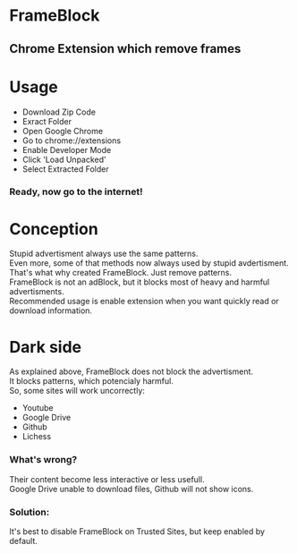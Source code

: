 # FrameBlock
## Chrome Extension which remove frames
# Usage
* Download Zip Code
* Exract Folder
* Open Google Chrome
* Go to chrome://extensions
* Enable Developer Mode
* Click 'Load Unpacked'
* Select Extracted Folder
### Ready, now go to the internet!
# Conception
Stupid advertisment always use the same patterns. <br>
Even more, some of that methods now always used by stupid avdertisment. <br>
That's what why created FrameBlock. Just remove patterns. <br>
FrameBlock is not an adBlock, but it blocks most of heavy and harmful advertisments. <br>
Recommended usage is enable extension when you want quickly read or download information.
# Dark side
As explained above, FrameBlock does not block the advertisment. <br>
It blocks patterns, which potencialy harmful. <br>
So, some sites will work uncorrectly: 
  * Youtube
  * Google Drive
  * Github
  * Lichess
### What's wrong?
Their content become less interactive or less usefull. <br>
Google Drive unable to download files, Github will not show icons. <br>
### Solution:
It's best to disable FrameBlock on Trusted Sites, but keep enabled by default.
